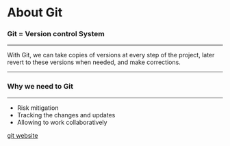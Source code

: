 # About Git

### Git = Version control System

---

With Git, we can take copies of versions at every step of the project, later revert to these versions when needed, and make corrections.

---



### Why we need to Git

---

* Risk mitigation
* Tracking the changes and updates
* Allowing to work collaboratively

[git website](https://git-scm.com/about)
